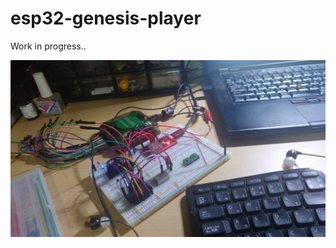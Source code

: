 # esp32-genesis-player

Work in progress..

![progress01](https://github.com/h1romas4/esp32-genesis-player/raw/master/docs/images/progress01.jpg)
